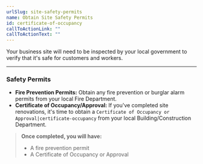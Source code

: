 ```yaml
---
urlSlug: site-safety-permits
name: Obtain Site Safety Permits
id: certificate-of-occupancy
callToActionLink: ""
callToActionText: ""
---
```


Your business site will need to be inspected by your local government to verify that it's safe for customers and workers.

---
### Safety Permits 

* **Fire Prevention Permits:** Obtain any fire prevention or burglar alarm permits from your local Fire Department.
* **Certificate of Occupancy/Approval:** If you've completed site renovations, it's time to obtain a `Certificate of Occupancy or Approval|certificate-occupancy` from your local Building/Construction Department.

>**Once completed, you will have:**
>
>- A fire prevention permit
>- A Certificate of Occupancy or Approval
